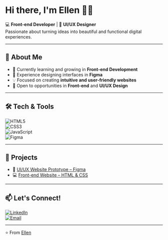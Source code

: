 # Hi there, I'm Ellen 👋✨  

💻 **Front-end Developer** | 🎨 **UI/UX Designer**  
Passionate about turning ideas into beautiful and functional digital experiences.  

---

## 🚀 About Me  
- 🌱 Currently learning and growing in **Front-end Development**  
- 🎨 Experience designing interfaces in **Figma**  
- 💡 Focused on creating **intuitive and user-friendly websites**  
- 🎯 Open to opportunities in **Front-end** and **UI/UX Design**  

---

## 🛠️ Tech & Tools  
![HTML5](https://img.shields.io/badge/HTML5-E34F26?style=for-the-badge&logo=html5&logoColor=white)  
![CSS3](https://img.shields.io/badge/CSS3-1572B6?style=for-the-badge&logo=css3&logoColor=white)  
![JavaScript](https://img.shields.io/badge/JavaScript-F7DF1E?style=for-the-badge&logo=javascript&logoColor=black)  
![Figma](https://img.shields.io/badge/Figma-F24E1E?style=for-the-badge&logo=figma&logoColor=white)  

---

## 📌 Projects  
- 🎨 [UI/UX Website Prototype – Figma](#)  
- 💻 [Front-end Website – HTML & CSS](#)  

---

## 📫 Let's Connect!  
[![LinkedIn](https://img.shields.io/badge/LinkedIn-0A66C2?style=for-the-badge&logo=linkedin&logoColor=white)](https://linkedin.com/in/elliecsr)  
[![Email](https://img.shields.io/badge/Email-D14836?style=for-the-badge&logo=gmail&logoColor=white)](ellencarolinesr25@gmail.com)  

---
⭐️ From [Ellen](https://github.com/elliecsr)

<!--
**elliecsr/elliecsr** is a ✨ _special_ ✨ repository because its `README.md` (this file) appears on your GitHub profile.

Here are some ideas to get you started:

- 🔭 I’m currently working on ...
- 🌱 I’m currently learning ...
- 👯 I’m looking to collaborate on ...
- 🤔 I’m looking for help with ...
- 💬 Ask me about ...
- 📫 How to reach me: ...
- 😄 Pronouns: ...
- ⚡ Fun fact: ...
-->
